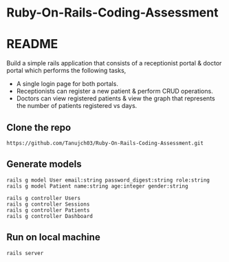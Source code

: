 
# Ruby-On-Rails-Coding-Assessment

# README

Build a simple rails application that consists of a receptionist portal & doctor portal which performs the following tasks,
- A single login page for both portals.
- Receptionists can register a new patient & perform CRUD operations.
- Doctors can view registered patients & view the graph that represents the number of patients registered vs days.

## Clone the repo
```
https://github.com/Tanujch03/Ruby-On-Rails-Coding-Assessment.git
```

## Generate models

```
rails g model User email:string password_digest:string role:string
rails g model Patient name:string age:integer gender:string
```

```
rails g controller Users
rails g controller Sessions
rails g controller Patients
rails g controller Dashboard
```

## Run on local machine

```
rails server
```
